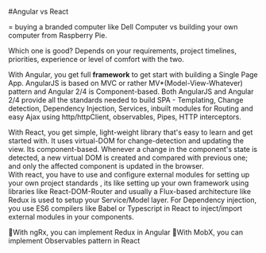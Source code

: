 #Angular vs React

= buying a branded computer like Dell Computer vs building your own computer from Raspberry Pie.

Which one is good? Depends on your requirements, project timelines, priorities, experience or level of comfort with the two.

With Angular, you get full **framework** to get start with building a Single Page App. AngularJS is based on MVC or rather MV*(Model-View-Whatever) pattern and Angular 2/4 is Component-based. Both AngularJS and Angular 2/4 provide all the standards needed to build SPA -  Templating, Change detection, Dependency Injection, Services, inbuilt modules for Routing and easy Ajax using http/httpClient, observables, Pipes, HTTP interceptors.

With React, you get simple, light-weight library that's easy to learn and get started with. It uses virtual-DOM for change-detection and updating the view. Its component-based. Whenever a change in the component's state is detected, a new virtual DOM is created and compared with previous one; and only the affected component is updated in the browser.  
With react, you have to use and configure external modules for setting up your own project standards , its like setting up your own framework using libraries like React-DOM-Router and usually a Flux-based architecture like Redux is used to setup your Service/Model layer.
For Dependency injection, you use ES6 compilers like Babel or Typescript in React to inject/import external modules in your components. 

📌With ngRx, you can implement Redux in Angular
📌With MobX, you can implement Observables pattern in React

    

